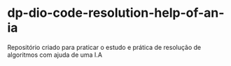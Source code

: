 # dp-dio-code-resolution-help-of-an-ia
Repositório criado para praticar o estudo e prática de resolução de algoritmos com ajuda de uma I.A
